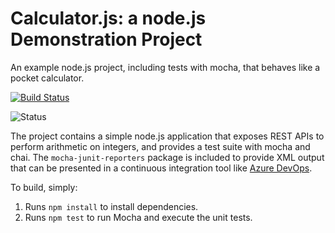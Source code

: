 Calculator.js: a node.js Demonstration Project
==============================================
An example node.js project, including tests with mocha, that behaves like
a pocket calculator.

[![Build Status](https://dev.azure.com/az-devops/Integrating%20External%20Source%20Control%20with%20Azure%20Pipelines/_apis/build/status/elasticclouds.calculator?branchName=master)](https://dev.azure.com/az-devops/Integrating%20External%20Source%20Control%20with%20Azure%20Pipelines/_build/latest?definitionId=8&branchName=master)

![Status](https://dev.azure.com/az-devops/Integrating%20External%20Source%20Control%20with%20Azure%20Pipelines/_apis/build/status/elasticclouds.calculator?branchName=master)


The project contains a simple node.js application that exposes REST APIs
to perform arithmetic on integers, and provides a test suite with mocha
and chai.  The `mocha-junit-reporters` package is included to provide XML
output that can be presented in a continuous integration tool like
[Azure DevOps](https://azure.com/devops).

To build, simply:

1. Runs `npm install` to install dependencies.
2. Runs `npm test` to run Mocha and execute the unit tests.


